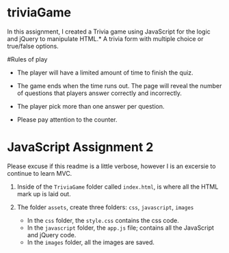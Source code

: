 # triviaGame

In this assignment, I created a Trivia game using JavaScript for the logic and jQuery to manipulate HTML.\* A trivia form with multiple choice or true/false options.

#Rules of play

- The player will have a limited amount of time to finish the quiz.

- The game ends when the time runs out. The page will reveal the number of questions that players answer correctly and incorrectly.

- The player pick more than one answer per question.

- Please pay attention to the counter.

# JavaScript Assignment 2

Please excuse if this readme is a little verbose, however I is an excersie to continue to learn MVC.

1. Inside of the `TriviaGame` folder called `index.html`, is where all the HTML mark up is laid out.

2. The folder `assets`, create three folders: `css`, `javascript`, `images`

   - In the `css` folder, the `style.css` contains the css code.
   - In the `javascript` folder, the `app.js` file; contains all the JavaScript and jQuery code.
   - In the `images` folder, all the images are saved.
